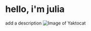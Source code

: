 # hello, i'm julia
add a description
![Image of Yaktocat](https://octodex.github.com/images/yaktocat.png)
